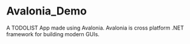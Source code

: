 # Avalonia_Demo
A TODOLIST App made using Avalonia. Avalonia is cross platform .NET framework for building modern GUIs.

